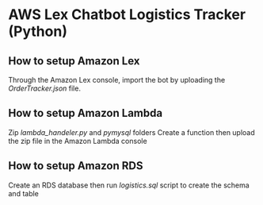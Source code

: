 # AWS Lex Chatbot Logistics Tracker (Python)

## How to setup Amazon Lex
Through the Amazon Lex console, import the bot by uploading the *OrderTracker.json* file.

## How to setup Amazon Lambda
Zip *lambda_handeler.py* and *pymysql* folders
Create a function then upload the zip file in the Amazon Lambda console

## How to setup Amazon RDS
Create an RDS database then run *logistics.sql* script to create the schema and table
